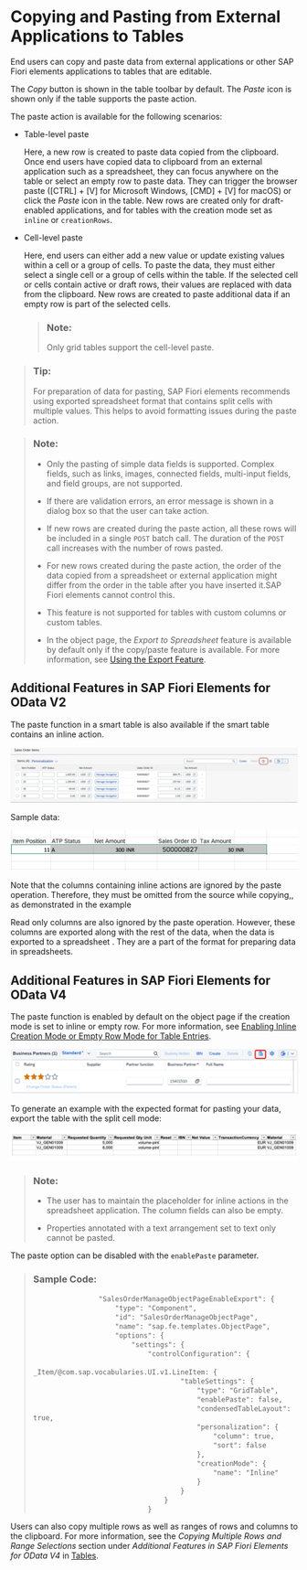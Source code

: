 <!-- loiof6a8fd2812d9442a9bba2f6fb296c42e -->

# Copying and Pasting from External Applications to Tables

End users can copy and paste data from external applications or other SAP Fiori elements applications to tables that are editable.

The *Copy* button is shown in the table toolbar by default. The *Paste* icon is shown only if the table supports the paste action.

The paste action is available for the following scenarios:

-   Table-level paste

    Here, a new row is created to paste data copied from the clipboard. Once end users have copied data to clipboard from an external application such as a spreadsheet, they can focus anywhere on the table or select an empty row to paste data. They can trigger the browser paste \([CTRL\] + [V\]  for Microsoft Windows, [CMD\] + [V\]  for macOS\) or click the *Paste* icon in the table. New rows are created only for draft-enabled applications, and for tables with the creation mode set as `inline` or `creationRows`.

-   Cell-level paste

    Here, end users can either add a new value or update existing values within a cell or a group of cells. To paste the data, they must either select a single cell or a group of cells within the table. If the selected cell or cells contain active or draft rows, their values are replaced with data from the clipboard. New rows are created to paste additional data if an empty row is part of the selected cells.

    > ### Note:  
    > Only grid tables support the cell-level paste.


> ### Tip:  
> For preparation of data for pasting, SAP Fiori elements recommends using exported spreadsheet format that contains split cells with multiple values. This helps to avoid formatting issues during the paste action.

> ### Note:  
> -   Only the pasting of simple data fields is supported. Complex fields, such as links, images, connected fields, multi-input fields, and field groups, are not supported.
> 
> -   If there are validation errors, an error message is shown in a dialog box so that the user can take action.
> 
> -   If new rows are created during the paste action, all these rows will be included in a single `POST` batch call. The duration of the `POST` call increases with the number of rows pasted.
> 
> -   For new rows created during the paste action, the order of the data copied from a spreadsheet or external application might differ from the order in the table after you have inserted it.SAP Fiori elements cannot control this.
> -   This feature is not supported for tables with custom columns or custom tables.
> 
> -   In the object page, the *Export to Spreadsheet* feature is available by default only if the copy/paste feature is available. For more information, see [Using the Export Feature](using-the-export-feature-4bab6f2.md).



<a name="loiof6a8fd2812d9442a9bba2f6fb296c42e__section_u4k_cnp_gnb"/>

## Additional Features in SAP Fiori Elements for OData V2

The paste function in a smart table is also available if the smart table contains an inline action.

![](images/Excel_copy_paste_5_db3d9d3.png)

Sample data:

![](images/Excel_copy_paste_6_fa98abc.png)

Note that the columns containing inline actions are ignored by the paste operation. Therefore, they must be omitted from the source while copying,, as demonstrated in the example

Read only columns are also ignored by the paste operation. However, these columns are exported along with the rest of the data, when the data is exported to a spreadsheet . They are a part of the format for preparing data in spreadsheets.



<a name="loiof6a8fd2812d9442a9bba2f6fb296c42e__section_u35_d22_tnb"/>

## Additional Features in SAP Fiori Elements for OData V4

The paste function is enabled by default on the object page if the creation mode is set to inline or empty row. For more information, see [Enabling Inline Creation Mode or Empty Row Mode for Table Entries](enabling-inline-creation-mode-or-empty-row-mode-for-table-entries-cfb04f0.md).

![](images/Pasting_in_Excel_with_Inline_Actions_8173bd4.png)

To generate an example with the expected format for pasting your data, export the table with the split cell mode:

![](images/Sample_Data_for_Pasting_in_Exccel_with_Inline_Action_b4c1a5d.png)

> ### Note:  
> -   The user has to maintain the placeholder for inline actions in the spreadsheet application. The column fields can also be empty.
> 
> -   Properties annotated with a text arrangement set to text only cannot be pasted.

The paste option can be disabled with the `enablePaste` parameter.

> ### Sample Code:  
> ```
>                 "SalesOrderManageObjectPageEnableExport": {
>                     "type": "Component",
>                     "id": "SalesOrderManageObjectPage",
>                     "name": "sap.fe.templates.ObjectPage",
>                     "options": {
>                         "settings": {
>                             "controlConfiguration": {
>                                 _Item/@com.sap.vocabularies.UI.v1.LineItem: {
>                                     "tableSettings": {
>                                         "type": "GridTable",
>                                         "enablePaste": false,
>                                         "condensedTableLayout": true,
>                                         "personalization": {
>                                             "column": true,
>                                             "sort": false
>                                         },
>                                         "creationMode": {
>                                             "name": "Inline"
>                                         }
>                                     }
>                                 }
>                             }
> 
> ```

Users can also copy multiple rows as well as ranges of rows and columns to the clipboard. For more information, see the *Copying Multiple Rows and Range Selections* section under *Additional Features in SAP Fiori Elements for OData V4* in [Tables](tables-c0f6592.md).

